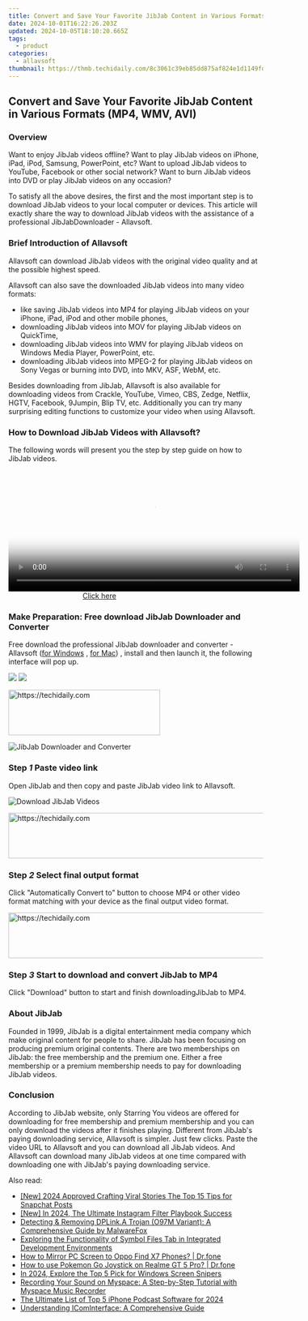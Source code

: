```yaml
---
title: Convert and Save Your Favorite JibJab Content in Various Formats (MP4, WMV, AVI)
date: 2024-10-01T16:22:26.203Z
updated: 2024-10-05T18:10:20.665Z
tags:
  - product
categories:
  - allavsoft
thumbnail: https://thmb.techidaily.com/8c3061c39eb85dd875af824e1d1149fd13be54628fb79ee748ce5191efb525e2.jpg
---
```


## Convert and Save Your Favorite JibJab Content in Various Formats (MP4, WMV, AVI)

### Overview

Want to enjoy JibJab videos offline? Want to play JibJab videos on iPhone, iPad, iPod, Samsung, PowerPoint, etc? Want to upload JibJab videos to YouTube, Facebook or other social network? Want to burn JibJab videos into DVD or play JibJab videos on any occasion?

To satisfy all the above desires, the first and the most important step is to download JibJab videos to your local computer or devices. This article will exactly share the way to download JibJab videos with the assistance of a professional JibJabDownloader - Allavsoft.

### Brief Introduction of Allavsoft

Allavsoft can download JibJab videos with the original video quality and at the possible highest speed.

Allavsoft can also save the downloaded JibJab videos into many video formats:

* like saving JibJab videos into MP4 for playing JibJab videos on your iPhone, iPad, iPod and other mobile phones,
* downloading JibJab videos into MOV for playing JibJab videos on QuickTime,
* downloading JibJab videos into WMV for playing JibJab videos on Windows Media Player, PowerPoint, etc.
* downloading JibJab videos into MPEG-2 for playing JibJab videos on Sony Vegas or burning into DVD, into MKV, ASF, WebM, etc.

Besides downloading from JibJab, Allavsoft is also available for downloading videos from Crackle, YouTube, Vimeo, CBS, Zedge, Netflix, HGTV, Facebook, 9Jumpin, Blip TV, etc. Additionally you can try many surprising editing functions to customize your video when using Allavsoft.

### How to Download JibJab Videos with Allavsoft?

The following words will present you the step by step guide on how to JibJab videos.

<!-- affiliate ads begin -->
<span id="1983545">
					<video width="576" height="240" style="cursor:pointer"
           poster="//a.impactradius-go.com/display-clicktoplayimage/1983545.png"
           onclick="if(!this.playClicked){this.play();this.setAttribute('controls',true);this.playClicked=true;}">
	   <source src="//a.impactradius-go.com/display-ad/22993-1983545">
	   <img src="//a.impactradius-go.com/display-clicktoplayimage/1983545.png" style="border: none; height: 100%; width: 100%; object-fit: contain">
	</video>
	<div style="width:360px;text-align:center"><a href="javascript:window.open(decodeURIComponent('https%3A%2F%2Fhomestyler.sjv.io%2Fc%2F5597632%2F1983545%2F22993'), '_blank');void(0);">Click here</a></div>
</span>
<img height="0" width="0" src="https://imp.pxf.io/i/5597632/1983545/22993" style="position:absolute;visibility:hidden;" border="0" />
<!-- affiliate ads end -->

### Make Preparation: Free download JibJab Downloader and Converter

Free download the professional JibJab downloader and converter - Allavsoft ([for Windows](https://tools.techidaily.com/allavsoft/products/) , [for Mac](https://tools.techidaily.com/allavsoft/products/)) , install and then launch it, the following interface will pop up.

[![](https://www.allavsoft.com/how-to/../images/how-to/free-download-win.jpg)](https://tools.techidaily.com/allavsoft/products/) [![](https://www.allavsoft.com/how-to/../images/how-to/free-download-mac.jpg)](https://tools.techidaily.com/allavsoft/products/)

<!-- affiliate ads begin -->
<a href="https://aligracehair.sjv.io/c/5597632/1925468/19272" target="_top" id="1925468">
  <img src="//a.impactradius-go.com/display-ad/19272-1925468" border="0" alt="https://techidaily.com" width="300" height="90"/>
</a>
<img height="0" width="0" src="https://aligracehair.sjv.io/i/5597632/1925468/19272" style="position:absolute;visibility:hidden;" border="0" />
<!-- affiliate ads end -->

![JibJab Downloader and Converter](https://www.allavsoft.com/how-to/../images/allavsoft/screen-shot-600.jpg)

### Step _1_ Paste video link

Open JibJab and then copy and paste JibJab video link to Allavsoft.

![Download JibJab Videos](https://www.allavsoft.com/how-to/../images/how-to/download-jibjab-videos/download-jibjab-videos.jpg)

<!-- affiliate ads begin -->
<a href="https://aligracehair.sjv.io/c/5597632/2047366/19272" target="_top" id="2047366">
  <img src="//a.impactradius-go.com/display-ad/19272-2047366" border="0" alt="https://techidaily.com" width="728" height="90"/>
</a>
<img height="0" width="0" src="https://aligracehair.sjv.io/i/5597632/2047366/19272" style="position:absolute;visibility:hidden;" border="0" />
<!-- affiliate ads end -->

### Step _2_ Select final output format

Click "Automatically Convert to" button to choose MP4 or other video format matching with your device as the final output video format.

<!-- affiliate ads begin -->
<a href="https://appsumo.8odi.net/c/5597632/2144278/7443" target="_top" id="2144278">
  <img src="//a.impactradius-go.com/display-ad/7443-2144278" border="0" alt="https://techidaily.com" width="728" height="90"/>
</a>
<img height="0" width="0" src="https://appsumo.8odi.net/i/5597632/2144278/7443" style="position:absolute;visibility:hidden;" border="0" />
<!-- affiliate ads end -->

### Step _3_ Start to download and convert JibJab to MP4

Click "Download" button to start and finish downloadingJibJab to MP4.

### About JibJab

Founded in 1999, JibJab is a digital entertainment media company which make original content for people to share. JibJab has been focusing on producing premium original contents. There are two memberships on JibJab: the free membership and the premium one. Either a free membership or a premium membership needs to pay for downloading JibJab videos.

### Conclusion

According to JibJab website, only Starring You videos are offered for downloading for free membership and premium membership and you can only download the videos after it finishes playing. Different from JibJab's paying downloading service, Allavsoft is simpler. Just few clicks. Paste the video URL to Allavsoft and you can download all JibJab videos. And Allavsoft can download many JibJab videos at one time compared with downloading one with JibJab's paying downloading service.

<ins class="adsbygoogle"
     style="display:block"
     data-ad-format="autorelaxed"
     data-ad-client="ca-pub-7571918770474297"
     data-ad-slot="1223367746"></ins>

<ins class="adsbygoogle"
     style="display:block"
     data-ad-client="ca-pub-7571918770474297"
     data-ad-slot="8358498916"
     data-ad-format="auto"
     data-full-width-responsive="true"></ins>

<span class="atpl-alsoreadstyle">Also read:</span>
<div><ul>
<li><a href="https://snapchat-videos.techidaily.com/new-2024-approved-crafting-viral-stories-the-top-15-tips-for-snapchat-posts/"><u>[New] 2024 Approved Crafting Viral Stories The Top 15 Tips for Snapchat Posts</u></a></li>
<li><a href="https://instagram-clips.techidaily.com/new-in-2024-the-ultimate-instagram-filter-playbook-success/"><u>[New] In 2024, The Ultimate Instagram Filter Playbook Success</u></a></li>
<li><a href="https://fox-sys.techidaily.com/detecting-and-removing-dplinka-trojan-o97m-variant-a-comprehensive-guide-by-malwarefox/"><u>Detecting & Removing DPLink.A Trojan (O97M Variant): A Comprehensive Guide by MalwareFox</u></a></li>
<li><a href="https://fox-sys.techidaily.com/exploring-the-functionality-of-symbol-files-tab-in-integrated-development-environments/"><u>Exploring the Functionality of Symbol Files Tab in Integrated Development Environments</u></a></li>
<li><a href="https://screen-mirror.techidaily.com/how-to-mirror-pc-screen-to-oppo-find-x7-phones-drfone-by-drfone-android/"><u>How to Mirror PC Screen to Oppo Find X7 Phones? | Dr.fone</u></a></li>
<li><a href="https://pokemon-go-android.techidaily.com/how-to-use-pokemon-go-joystick-on-realme-gt-5-pro-drfone-by-drfone-virtual-android/"><u>How to use Pokemon Go Joystick on Realme GT 5 Pro? | Dr.fone</u></a></li>
<li><a href="https://video-screen-grab.techidaily.com/in-2024-explore-the-top-5-pick-for-windows-screen-snipers/"><u>In 2024, Explore the Top 5 Pick for Windows Screen Snipers</u></a></li>
<li><a href="https://fox-sys.techidaily.com/recording-your-sound-on-myspace-a-step-by-step-tutorial-with-myspace-music-recorder/"><u>Recording Your Sound on Myspace: A Step-by-Step Tutorial with Myspace Music Recorder</u></a></li>
<li><a href="https://some-guidance.techidaily.com/the-ultimate-list-of-top-5-iphone-podcast-software-for-2024/"><u>The Ultimate List of Top 5 iPhone Podcast Software for 2024</u></a></li>
<li><a href="https://fox-sys.techidaily.com/understanding-icominterface-a-comprehensive-guide/"><u>Understanding IComInterface: A Comprehensive Guide</u></a></li>
</ul></div>

